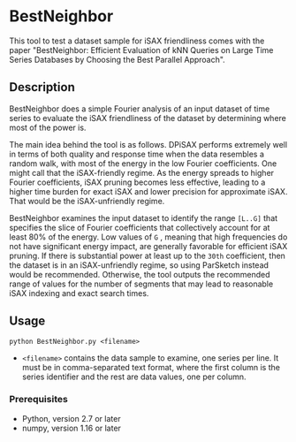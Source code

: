 # BestNeighbor

This tool to test a dataset sample for iSAX friendliness comes with the paper "BestNeighbor: Efficient Evaluation of kNN Queries on Large Time Series Databases by Choosing the Best Parallel Approach".


## Description 

BestNeighbor does a simple Fourier analysis of an input dataset of time series to evaluate the iSAX friendliness of the dataset by determining where most of the power is.

The main idea behind the tool is as follows. DPiSAX performs extremely well in terms of both quality and response time when the data resembles a random walk, with most of the energy in the low Fourier coefficients.
One might call that the iSAX-friendly regime. As the energy spreads to higher Fourier coefficients, iSAX pruning becomes less effective, leading to a higher time burden for exact iSAX and lower precision for approximate iSAX.
That  would  be  the iSAX-unfriendly regime.

BestNeighbor examines the input dataset to identify the range `[L..G]` that specifies the slice of Fourier coefficients that collectively account for at least 80% of the energy.
Low values of `G` , meaning that high frequencies do not have significant energy impact, are generally favorable for efficient iSAX pruning.
If there is substantial power at least up to the `30th` coefficient, then the dataset is in an iSAX-unfriendly regime, so using ParSketch instead would be recommended.
Otherwise, the tool outputs the recommended range of values for the number of segments that may lead to reasonable iSAX indexing and exact search times.

## Usage

`python BestNeighbor.py <filename>`

- `<filename>` contains the data sample to examine, one series per line. It must be in comma-separated text format, where the first column is the series identifier and the rest are data values, one per column.

### Prerequisites

- Python, version 2.7 or later
- numpy, version 1.16 or later
